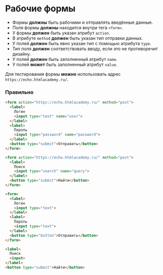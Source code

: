 # Рабочие формы

- Формы **должны** быть рабочими и отправлять введённые данные.
- Поля формы **должны** находится внутри тега `<form>`.
- У формы **должен** быть указан атрибут `action`.
- В атрибуте `method` **должен** быть указан тип отправки данных.
- У полей **должен** быть явно указан тип с помощью атрибута `type`.
- Тип поля **должен** соответствовать вводу, если это не противоречит дизайну.
- У полей **должен** быть заполненный атрибут `name`.
- У полей **может** быть заполненный атрибут `value`.

Для тестирования формы **можно** использовать адрес `https://echo.htmlacademy.ru/`.

### Правильно

```html
<form action="https://echo.htmlacademy.ru/" method="post">
  <label>
    Логин
    <input type="text" name="user">
  </label>
  <label>
    Пароль
    <input type="password" name="password">
  </label>
  <button type="submit">Отправить</button>
</form>

<form action="https://echo.htmlacademy.ru/" method="post">
  <label>
    Поиск
    <input type="search" name="query">
  </label>
  <button type="submit">Найти</button>
</form>
```

```html
<form>
  <label>
    Логин
    <input type="text">
  </label>
  <label>
    Пароль
    <input type="text">
  </label>
  <button type="button">Отправить</button>
</form>

<label>
  Поиск
  <input>
</label>
<button type="submit">Найти</button>
```
